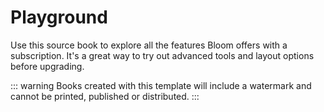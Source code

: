 # Playground

Use this source book to explore all the features Bloom offers with a subscription. It's a great way to try out advanced tools and layout options before upgrading.

::: warning
Books created with this template will include a watermark and cannot be printed, published or distributed.
:::
